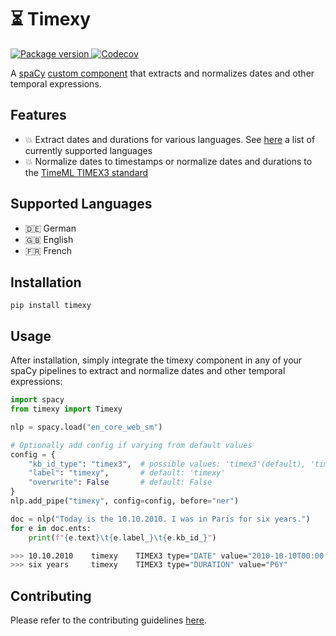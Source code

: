 # ⏳ Timexy

<a href="https://pypi.org/project/timexy" target="_blank">
    <img src="https://img.shields.io/pypi/v/timexy?color=%2334D058&label=pypi%20package" alt="Package version">
</a>
<a href="https://app.codecov.io/gh/paulrinckens/timexy" target="_blank">
    <img src="https://img.shields.io/codecov/c/gh/paulrinckens/timexy" alt="Codecov">
</a>


A [spaCy](https://spacy.io/) [custom component](https://spacy.io/usage/processing-pipelines#custom-components) that extracts and normalizes dates and other temporal expressions.

## Features
- :boom: Extract dates and durations for various languages. See [here](#supported-languages) a list of currently supported languages
- :boom: Normalize dates to timestamps or normalize dates and durations to the [TimeML TIMEX3 standard](http://www.timeml.org/publications/timeMLdocs/timeml_1.2.1.html#timex3)

## Supported Languages
- 🇩🇪 German
- :uk: English
- 🇫🇷 French

## Installation
````
pip install timexy
````
## Usage
After installation, simply integrate the timexy component in any of your spaCy pipelines to extract and normalize dates and other temporal expressions:

```py
import spacy
from timexy import Timexy

nlp = spacy.load("en_core_web_sm")

# Optionally add config if varying from default values
config = {
    "kb_id_type": "timex3",  # possible values: 'timex3'(default), 'timestamp'
    "label": "timexy",       # default: 'timexy'
    "overwrite": False       # default: False
}
nlp.add_pipe("timexy", config=config, before="ner")

doc = nlp("Today is the 10.10.2010. I was in Paris for six years.")
for e in doc.ents:
    print(f"{e.text}\t{e.label_}\t{e.kb_id_}")    
```

```bash
>>> 10.10.2010    timexy    TIMEX3 type="DATE" value="2010-10-10T00:00:00"
>>> six years     timexy    TIMEX3 type="DURATION" value="P6Y"
```
## Contributing
Please refer to the contributing guidelines [here](https://github.com/paulrinckens/timexy/blob/main/CONTRIBUTING.md).
